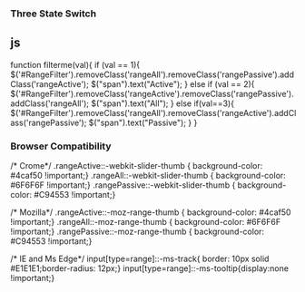 ### Three State Switch
## js

 function filterme(val){
 if (val == 1){
       $('#RangeFilter').removeClass('rangeAll').removeClass('rangePassive').addClass('rangeActive');
       $("span").text("Active");
    } 
    else if (val == 2){
        $('#RangeFilter').removeClass('rangeActive').removeClass('rangePassive').addClass('rangeAll');
        $("span").text("All");
    } 
    else if(val==3){
       $('#RangeFilter').removeClass('rangeAll').removeClass('rangeActive').addClass('rangePassive');
        $("span").text("Passive");
    }
 }


### Browser Compatibility

 /* Crome*/
.rangeActive::-webkit-slider-thumb { background-color: #4caf50 !important;}
.rangeAll::-webkit-slider-thumb { background-color: #6F6F6F !important;}
.rangePassive::-webkit-slider-thumb { background-color: #C94553 !important;}

/* Mozilla*/
.rangeActive::-moz-range-thumb { background-color: #4caf50 !important;}
.rangeAll::-moz-range-thumb { background-color: #6F6F6F !important;}
.rangePassive::-moz-range-thumb { background-color: #C94553 !important;}

/* IE and Ms Edge*/
input[type=range]::-ms-track{ border: 10px solid #E1E1E1;border-radius: 12px;}
input[type=range]::-ms-tooltip{display:none !important;}
